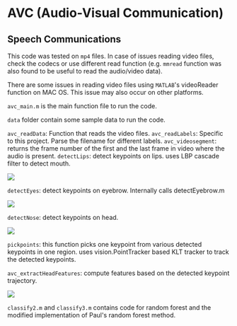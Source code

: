 # AVC (Audio-Visual Communication) #

## Speech Communications ##

This code was tested on ```mp4``` files. In case of issues reading video files, check the codecs or use different read function (e.g. ```mmread``` function was also found to be useful to read the audio/video data).

There are some issues in reading video files using ```MATLAB```'s videoReader function on MAC OS. This issue may also occur on other platforms.

```avc_main.m``` is the main function file to run the code.

```data``` folder contain some sample data to run the code. 

```avc_readData```: Function that reads the video files. 
```avc_readLabels```: Specific to this project. Parse the filename for different labels.
```avc_videosegment```: returns the frame number of the first and the last frame in video where the audio is present.
```detectLips```: detect keypoints on lips. uses LBP cascade filter to detect mouth.

![](images/lips.png)

```detectEyes```: detect keypoints on eyebrow. Internally calls detectEyebrow.m

![](images/eyebrow.png)

```detectNose```: detect keypoints on head.

![](images/nose.png)

```pickpoints```: this function picks one keypoint from various detected keypoints in one region.
uses vision.PointTracker based KLT tracker to track the detected keypoints.

```avc_extractHeadFeatures```: compute features based on the detected keypoint trajectory.

![](images/eyebrow_track.png)


```classify2.m``` and ```classify3.m``` contains code for random forest and the modified implementation of Paul's random forest method.
